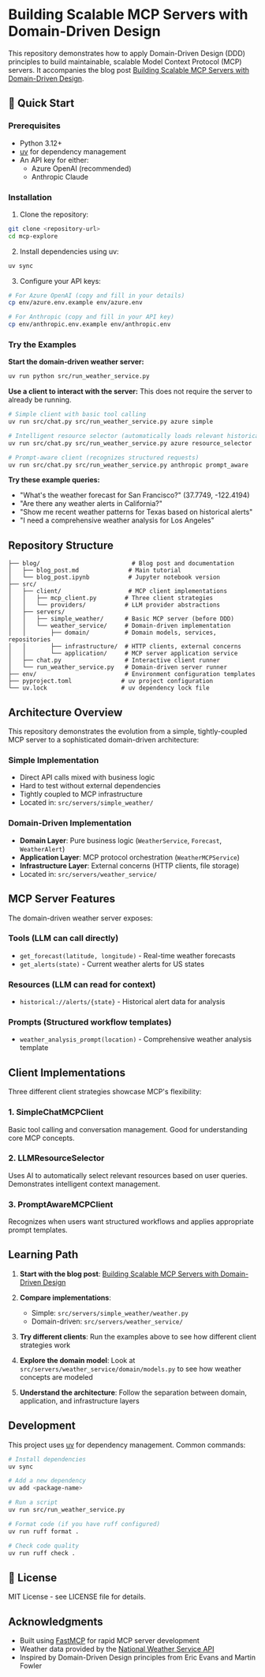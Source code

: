 # Building Scalable MCP Servers with Domain-Driven Design

This repository demonstrates how to apply Domain-Driven Design (DDD) principles to build maintainable, scalable Model Context Protocol (MCP) servers. It accompanies the blog post [Building Scalable MCP Servers with Domain-Driven Design](blog/blog_post.md).

## 🚀 Quick Start

### Prerequisites

- Python 3.12+
- [uv](https://docs.astral.sh/uv/) for dependency management
- An API key for either:
  - Azure OpenAI (recommended)
  - Anthropic Claude

### Installation

1. Clone the repository:
```bash
git clone <repository-url>
cd mcp-explore
```

2. Install dependencies using uv:
```bash
uv sync
```

3. Configure your API keys:
```bash
# For Azure OpenAI (copy and fill in your details)
cp env/azure.env.example env/azure.env

# For Anthropic (copy and fill in your API key)  
cp env/anthropic.env.example env/anthropic.env
```

### Try the Examples

**Start the domain-driven weather server:**
```bash
uv run python src/run_weather_service.py
```

**Use a client to interact with the server:**
This does not require the server to already be running.

```bash
# Simple client with basic tool calling
uv run src/chat.py src/run_weather_service.py azure simple

# Intelligent resource selector (automatically loads relevant historical data)
uv run src/chat.py src/run_weather_service.py azure resource_selector

# Prompt-aware client (recognizes structured requests)
uv run src/chat.py src/run_weather_service.py anthropic prompt_aware
```

**Try these example queries:**
- "What's the weather forecast for San Francisco?" (37.7749, -122.4194)
- "Are there any weather alerts in California?"
- "Show me recent weather patterns for Texas based on historical alerts"
- "I need a comprehensive weather analysis for Los Angeles"

## Repository Structure

```
├── blog/                          # Blog post and documentation
│   ├── blog_post.md              # Main tutorial
│   └── blog_post.ipynb           # Jupyter notebook version
├── src/
│   ├── client/                   # MCP client implementations
│   │   ├── mcp_client.py        # Three client strategies
│   │   └── providers/           # LLM provider abstractions
│   ├── servers/
│   │   ├── simple_weather/      # Basic MCP server (before DDD)
│   │   └── weather_service/     # Domain-driven implementation
│   │       ├── domain/          # Domain models, services, repositories
│   │       ├── infrastructure/  # HTTP clients, external concerns
│   │       └── application/     # MCP server application service
│   ├── chat.py                  # Interactive client runner
│   └── run_weather_service.py   # Domain-driven server runner
├── env/                         # Environment configuration templates
├── pyproject.toml              # uv project configuration
└── uv.lock                     # uv dependency lock file
```

## Architecture Overview

This repository demonstrates the evolution from a simple, tightly-coupled MCP server to a sophisticated domain-driven architecture:

### Simple Implementation
- Direct API calls mixed with business logic
- Hard to test without external dependencies
- Tightly coupled to MCP infrastructure
- Located in: `src/servers/simple_weather/`

### Domain-Driven Implementation
- **Domain Layer**: Pure business logic (`WeatherService`, `Forecast`, `WeatherAlert`)
- **Application Layer**: MCP protocol orchestration (`WeatherMCPService`)
- **Infrastructure Layer**: External concerns (HTTP clients, file storage)
- Located in: `src/servers/weather_service/`

## MCP Server Features

The domain-driven weather server exposes:

### Tools (LLM can call directly)
- `get_forecast(latitude, longitude)` - Real-time weather forecasts
- `get_alerts(state)` - Current weather alerts for US states

### Resources (LLM can read for context)
- `historical://alerts/{state}` - Historical alert data for analysis

### Prompts (Structured workflow templates)
- `weather_analysis_prompt(location)` - Comprehensive weather analysis template

## Client Implementations

Three different client strategies showcase MCP's flexibility:

### 1. SimpleChatMCPClient
Basic tool calling and conversation management. Good for understanding core MCP concepts.

### 2. LLMResourceSelector  
Uses AI to automatically select relevant resources based on user queries. Demonstrates intelligent context management.

### 3. PromptAwareMCPClient
Recognizes when users want structured workflows and applies appropriate prompt templates.

## Learning Path

1. **Start with the blog post**: [Building Scalable MCP Servers with Domain-Driven Design](blog/blog_post.md)

2. **Compare implementations**: 
   - Simple: `src/servers/simple_weather/weather.py`
   - Domain-driven: `src/servers/weather_service/`

3. **Try different clients**: Run the examples above to see how different client strategies work

4. **Explore the domain model**: Look at `src/servers/weather_service/domain/models.py` to see how weather concepts are modeled

5. **Understand the architecture**: Follow the separation between domain, application, and infrastructure layers

## Development

This project uses [uv](https://docs.astral.sh/uv/) for dependency management. Common commands:

```bash
# Install dependencies
uv sync

# Add a new dependency
uv add <package-name>

# Run a script
uv run src/run_weather_service.py

# Format code (if you have ruff configured)
uv run ruff format .

# Check code quality
uv run ruff check .
```

## 📄 License

MIT License - see LICENSE file for details.

## Acknowledgments

- Built using [FastMCP](https://github.com/jlowin/fastmcp) for rapid MCP server development
- Weather data provided by the [National Weather Service API](https://www.weather.gov/documentation/services-web-api)
- Inspired by Domain-Driven Design principles from Eric Evans and Martin Fowler